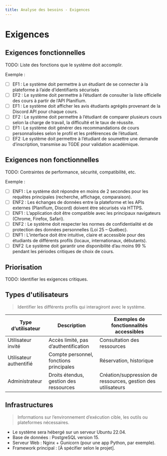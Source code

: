 ```yaml
---
title: Analyse des besoins - Exigences
---
```


# Exigences

## Exigences fonctionnelles

TODO: Liste des fonctions que le système doit accomplir.

Exemple :

- [ ] EF1 : Le système doit permettre à un étudiant de se connecter à la plateforme à l’aide d’identifiants sécurisés
- [ ] EF2 : Le système doit permettre à l’étudiant de consulter la liste officielle des cours à partir de l’API Planifium.
- [ ] EF1 : Le système doit afficher les avis étudiants agrégés provenant de la Discord API pour chaque cours.
- [ ] EF2 : Le système doit permettre à l’étudiant de comparer plusieurs cours selon la charge de travail, la difficulté et le taux        de réussite.
- [ ] EF1 : Le système doit générer des recommandations de cours personnalisées selon le profil et les préférences de l’étudiant.
- [ ] EF2 :Le système doit permettre à l’étudiant de soumettre une demande d’inscription, transmise au TGDE pour validation académique.

## Exigences non fonctionnelles

TODO: Contraintes de performance, sécurité, compatibilité, etc.

Exemple :

- [ ] ENF1 : Le système doit répondre en moins de 2 secondes pour les requêtes principales (recherche, affichage, comparaison).
- [ ] ENF2 : Les échanges de données entre la plateforme et les APIs externes (Planifium, Discord) doivent être sécurisés via HTTPS.
- [ ] ENF1 : L’application doit être compatible avec les principaux navigateurs (Chrome, Firefox, Safari).
- [ ] ENF2 : Le système doit respecter les normes de confidentialité et de protection des données personnelles (Loi 25 – Québec).
- [ ] ENF1 : L’interface doit être intuitive, claire et accessible pour des étudiants de différents profils (locaux, internationaux, débutants).
- [ ] ENF2 :Le système doit garantir une disponibilité d’au moins 99 % pendant les périodes critiques de choix de cours.
## Priorisation

TODO: Identifier les exigences critiques.

## Types d'utilisateurs

> Identifier les différents profils qui interagiront avec le système.

| Type d’utilisateur | Description | Exemples de fonctionnalités accessibles |
|--------------------|-------------|------------------------------------------|
| Utilisateur invité | Accès limité, pas d’authentification | Consultation des ressources |
| Utilisateur authentifié | Compte personnel, fonctions principales | Réservation, historique |
| Administrateur | Droits étendus, gestion des ressources | Création/suppression de ressources, gestion des utilisateurs |

<!-- TODO: Détailler selon le périmètre du projet. -->

## Infrastructures

> Informations sur l’environnement d’exécution cible, les outils ou plateformes nécessaires.

- Le système sera hébergé sur un serveur Ubuntu 22.04.
- Base de données : PostgreSQL version 15.
- Serveur Web : Nginx + Gunicorn (pour une app Python, par exemple).
- Framework principal : [À spécifier selon le projet].

<!-- TODO: Compléter selon le stack technique prévu. -->

